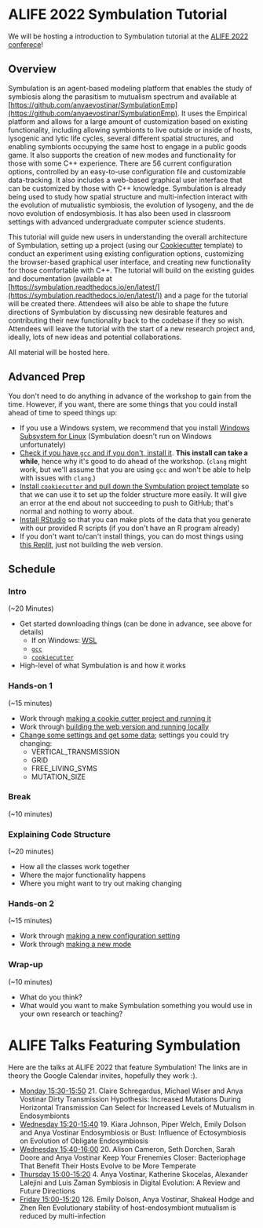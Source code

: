 # ALIFE 2022 Symbulation Tutorial

We will be hosting a introduction to Symbulation tutorial at the [ALIFE 2022 conferece](https://2022.alife.org/)!

## Overview
Symbulation is an agent-based modeling platform that enables the study of symbiosis along the parasitism to mutualism spectrum and available at [https://github.com/anyaevostinar/SymbulationEmp](https://github.com/anyaevostinar/SymbulationEmp). It uses the Empirical platform and allows for a large amount of customization based on existing functionality, including allowing symbionts to live outside or inside of hosts, lysogenic and lytic life cycles, several different spatial structures, and enabling symbionts occupying the same host to engage in a public goods game. It also supports the creation of new modes and functionality for those with some C++ experience. There are 56 current configuration options, controlled by an easy-to-use configuration file and customizable data-tracking. It also includes a web-based graphical user interface that can be customized by those with C++ knowledge. Symbulation is already being used  to study how spatial structure and multi-infection interact with the evolution of mutualistic symbiosis, the evolution of lysogeny, and the de novo evolution of endosymbiosis. It has also been used in classroom settings with advanced undergraduate computer science students. 

This tutorial will guide new users in understanding the overall architecture of Symbulation, setting up a project (using our [Cookiecutter](https://github.com/anyaevostinar/SymbulationProjectTemplate) template) to conduct an experiment using existing configuration options,  customizing the browser-based graphical user interface, and creating new functionality for those comfortable with C++. The tutorial will build on the existing guides and documentation (available at [https://symbulation.readthedocs.io/en/latest/](https://symbulation.readthedocs.io/en/latest/)) and a page for the tutorial will be created there. Attendees will also be able to shape the future directions of Symbulation by discussing new desirable features and contributing their new functionality back to the codebase if they so wish. Attendees will leave the tutorial with the start of a new research project and, ideally, lots of new ideas and potential collaborations.

All material will be hosted here.

## Advanced Prep
You don't need to do anything in advance of the workshop to gain from the time.
However, if you want, there are some things that you could install ahead of time to speed things up:

* If you use a Windows system, we recommend that you install [Windows Subsystem for Linux](https://docs.microsoft.com/en-us/windows/wsl/) (Symbulation doesn't run on Windows unfortunately)
* [Check if you have `gcc` and if you don't, install it](https://symbulation.readthedocs.io/en/latest/QuickStartGuides/1-GettingRunning.html#install-native-c-compiler). **This install can take a while**, hence why it's good to do ahead of the workshop. (`clang` might work, but we'll assume that you are using `gcc` and won't be able to help with issues with `clang`.)
* [Install `cookiecutter` and pull down the Symbulation project template](https://symbulation.readthedocs.io/en/latest/QuickStartGuides/1-GettingRunning.html#using-cookiecutter) so that we can use it to set up the folder structure more easily. It will give an error at the end about not succeeding to push to GitHub; that's normal and nothing to worry about.
* [Install RStudio](https://docs.rstudio.com/) so that you can make plots of the data that you generate with our provided R scripts (if you don't have an R program already)
* If you don't want to/can't install things, you can do most things using [this Replit](https://replit.com/@anyaevostinar/Symbulation-Example), just not building the web version.

## Schedule

### Intro
(~20 Minutes)

* Get started downloading things (can be done in advance, see above for details)
    * If on Windows: [WSL](https://docs.microsoft.com/en-us/windows/wsl/)
    * [`gcc`](https://symbulation.readthedocs.io/en/latest/QuickStartGuides/1-GettingRunning.html#install-native-c-compiler)
    * [`cookiecutter`](https://symbulation.readthedocs.io/en/latest/QuickStartGuides/1-GettingRunning.html#using-cookiecutter)
* High-level of what Symbulation is and how it works

### Hands-on 1 
(~15 minutes)
* Work through [making a cookie cutter project and running it](https://symbulation.readthedocs.io/en/latest/QuickStartGuides/1-GettingRunning.html#using-cookiecutter)
* Work through [building the web version and running locally](https://symbulation.readthedocs.io/en/latest/QuickStartGuides/1-GettingRunning.html#install-web-gui)
* [Change some settings and get some data](https://symbulation.readthedocs.io/en/latest/QuickStartGuides/2-CollectingData.html); settings you could try changing:
    * VERTICAL_TRANSMISSION
    * GRID
    * FREE_LIVING_SYMS
    * MUTATION_SIZE

### Break 
(~10 minutes)

### Explaining Code Structure 
(~20 minutes)
* How all the classes work together
* Where the major functionality happens
* Where you might want to try out making changing

### Hands-on 2 
(~15 minutes)

* Work through [making a new configuration setting](https://symbulation.readthedocs.io/en/latest/QuickStartGuides/3-CreatingConfigSetting.html)
* Work through [making a new mode](https://symbulation.readthedocs.io/en/latest/QuickStartGuides/4-CreatingAMode.html)

### Wrap-up 
(~10 minutes)

* What do you think?
* What would you want to make Symbulation something you would use in your own research or teaching?

# ALIFE Talks Featuring Symbulation
Here are the talks at ALIFE 2022 that feature Symbulation! 
The links are in theory the Google Calendar invites, hopefully they work :).

* [Monday 15:30-15:50](https://calendar.google.com/calendar/u/0/r/eventedit?text=21.+Claire+Schregardus,+Michael+Wiser+and+Anya+VostinarDirty+Transmission+Hypothesis:+Increased+Mutations+During+Horizontal+Transmission+Can+Select+for+Increased+Levels+of+Mutualism+in+Endosymbionts&dates=20220718T133000Z/20220718T135000Z&details&location) 21. Claire Schregardus, Michael Wiser and Anya Vostinar Dirty Transmission Hypothesis: Increased Mutations During Horizontal Transmission Can Select for Increased Levels of Mutualism in Endosymbionts
* [Wednesday 15:20-15:40](https://calendar.google.com/calendar/u/0/r/eventedit?text=19.+Kiara+Johnson,+Piper+Welch,+Emily+Dolson+and+Anya+VostinarEndosymbiosis+or+Bust:+Influence+of+Ectosymbiosis+on+Evolution+of+Obligate+Endosymbiosis&dates=20220720T132000Z/20220720T134000Z&details&location) 19. Kiara Johnson, Piper Welch, Emily Dolson and Anya Vostinar Endosymbiosis or Bust: Influence of Ectosymbiosis on Evolution of Obligate Endosymbiosis
* [Wednesday 15:40-16:00](https://calendar.google.com/calendar/u/0/r/eventedit?text=20.+Alison+Cameron,+Seth+Dorchen,+Sarah+Doore+and+Anya+VostinarKeep+Your+Frenemies+Closer:+Bacteriophage+That+Benefit+Their+Hosts+Evolve+to+be+More+Temperate&dates=20220720T134000Z/20220720T140000Z&details&location) 20. Alison Cameron, Seth Dorchen, Sarah Doore and Anya Vostinar Keep Your Frenemies Closer: Bacteriophage That Benefit Their Hosts Evolve to be More Temperate
* [Thursday 15:00-15:20](https://calendar.google.com/calendar/u/0/r/eventedit?text=4.+Anya+Vostinar,+Katherine+Skocelas,+Alexander+Lalejini+and+Luis+ZamanSymbiosis+in+Digital+Evolution:+A+Review+and+Future+Directions&dates=20220721T130000Z/20220721T132000Z&details&location) 4. Anya Vostinar, Katherine Skocelas, Alexander Lalejini and Luis Zaman Symbiosis in Digital Evolution: A Review and Future Directions
* [Friday 15:00-15:20](https://calendar.google.com/calendar/u/0/r/eventedit?text=126.+Emily+Dolson,+Anya+Vostinar,+Shakeal+Hodge+and+Zhen+RenEvolutionary+stability+of+host-endosymbiont+mutualism+is+reduced+by+multi-infection&dates=20220722T130000Z/20220722T132000Z&details&location) 126. Emily Dolson, Anya Vostinar, Shakeal Hodge and Zhen Ren Evolutionary stability of host-endosymbiont mutualism is reduced by multi-infection

